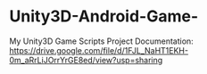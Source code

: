 # Unity3D-Android-Game-
My Unity3D Game Scripts
Project Documentation: https://drive.google.com/file/d/1FJL_NaHT1EKH-0m_aRrLiJOrrYrGE8ed/view?usp=sharing
